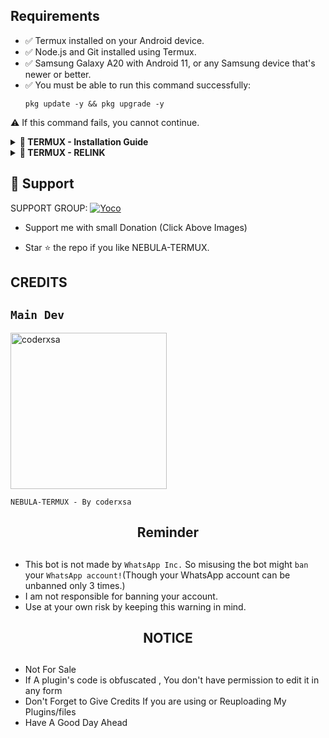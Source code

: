 ## Requirements

- ✅ Termux installed on your Android device.
- ✅ Node.js and Git installed using Termux.
- ✅ Samsung Galaxy A20 with Android 11, or any Samsung device that's newer or better.
- ✅ You must be able to run this command successfully:
    ```
    pkg update -y && pkg upgrade -y
    ```
 ⚠️ If this command fails, you cannot continue.


<details>
  <summary><strong>🚀 TERMUX - Installation Guide</strong></summary>

### Step 1: Install Dependencies

1. Update and upgrade your system packages to ensure everything is up to date and storage:
    ```
    termux-setup-storage
    ```
    ```
    pkg update -y && pkg upgrade -y
    ```

3. Install Node.js (JavaScript runtime) and Git (version control system):
    ```
    pkg install -y nodejs git
    ```

4. Clone the GitHub repository into your local machine:
    ```
    git clone https://github.com/coderxsa/NEBULA-TERMUX.git
    ```

5. Change into the directory of the cloned repository:
    ```
    cd NEBULA-TERMUX
    ```

6. Edit `bot.js`:
    ```
    nano bot.js
    ```
    To save the edit: ctrl || x || y || enter

7. Install the necessary dependencies for the project defined in `package.json`:
    ```
    npm install
    ```
    
8. Run the Node.js application, passing a specific phone number you want to use and get the login code:
    ```
    node index.js
    ```

9. To remove stat file 
    ```
    cd NEBULA-TERMUX
    ```
    ```
    rm -rf state
    ```
    ```
    node index.js
    ```
</details>

<details>
  <summary><strong>🚀 TERMUX - RELINK</strong></summary>

### Step 2: Relink Bot (If Necessary)

- If Termux disconnects, you can simply relink the bot by running the following commands:
    ```
    cd NEBULA-TERMUX
    node index.js
    ```

- If you removed the linked device, you need to follow **Step 1** again and reinstall the bot. To clear data on Termux:
    - Go to Android settings > Apps > Termux > Clear Data

- Reinstall the bot:
    ```
    git clone https://github.com/coderxsa/NEBULA-TERMUX.git
    cd NEBULA-TERMUX
    npm install
    node index.js
    ```
</details>

## 🤩 Support

SUPPORT GROUP: <a href="https://pay.yoco.com/ShopZa"><img alt="Yoco" src="https://a.storyblok.com/f/111633/600x120/efd2e37265/payment-strip.svg"/></a>
- Support me with small Donation (Click Above Images)

- Star ⭐ the repo if you like NEBULA-TERMUX.

## CREDITS 

## `Main Dev` 
<a href="https://github.com/coderxsa"><img src="https://avatars.githubusercontent.com/u/149763717?v=4" width="250" height="250" alt="coderxsa"/></a>
  
`NEBULA-TERMUX - By coderxsa`



<h2 align="center">  Reminder
</h2>
   
## 
- This bot is not made by `WhatsApp Inc.` So misusing the bot might `ban` your `WhatsApp account!`(Though your WhatsApp account can be unbanned only 3 times.)
- I am not responsible for banning your account.
- Use at your own risk by keeping this warning in mind.

<h2 align="center">  NOTICE
</h2>

## 
- Not For Sale
- If A plugin's code is obfuscated , You don't have permission to edit it in any form 
- Don't Forget to Give Credits If you are using or Reuploading My Plugins/files
- Have A Good Day Ahead
